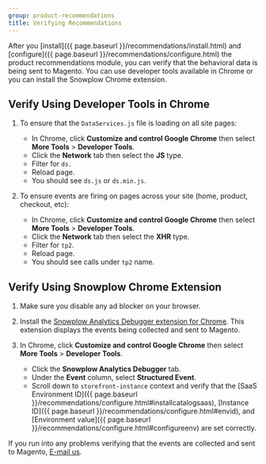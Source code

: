 ```yaml
---
group: product-recommendations
title: Verifying Recommendations
---
```


After you [install]({{ page.baseurl }}/recommendations/install.html) and [configure]({{ page.baseurl }}/recommendations/configure.html) the product recommendations module, you can verify that the behavioral data is being sent to Magento. You can use developer tools available in Chrome or you can install the Snowplow Chrome extension.

## Verify Using Developer Tools in Chrome

1. To ensure that the `DataServices.js` file is loading on all site pages:

    -  In Chrome, click **Customize and control Google Chrome** then select **More Tools** > **Developer Tools**.
    -  Click the **Network** tab then select the **JS** type.
    -  Filter for `ds.`
    -  Reload page.
    -  You should see `ds.js` or `ds.min.js`.

1. To ensure events are firing on pages across your site (home, product, checkout, etc):

    -  In Chrome, click **Customize and control Google Chrome** then select **More Tools** > **Developer Tools**.
    -  Click the **Network** tab then select the **XHR** type.
    -  Filter for `tp2`.
    -  Reload page.
    -  You should see calls under `tp2` name.

## Verify Using Snowplow Chrome Extension

1. Make sure you disable any ad blocker on your browser.

1. Install the [Snowplow Analytics Debugger extension for Chrome](https://chrome.google.com/webstore/detail/snowplow-analytics-debugg/jbnlcgeengmijcghameodeaenefieedm). This extension displays the events being collected and sent to Magento.

1. In Chrome, click **Customize and control Google Chrome** then select **More Tools** > **Developer Tools**.

    -  Click the **Snowplow Analytics Debugger** tab.
    -  Under the **Event** column, select **Structured Event**.
    -  Scroll down to `storefront-instance` context and verify that the [SaaS Environment ID]({{ page.baseurl }}/recommendations/configure.html#installcatalogsaas), [Instance ID]({{ page.baseurl }}/recommendations/configure.html#envid), and [Environment value]({{ page.baseurl }}/recommendations/configure.html#configureenv) are set correctly.

If you run into any problems verifying that the events are collected and sent to Magento, <a href="mailto:magento-product-recs-feedback@adobe.com">E-mail us</a>.
